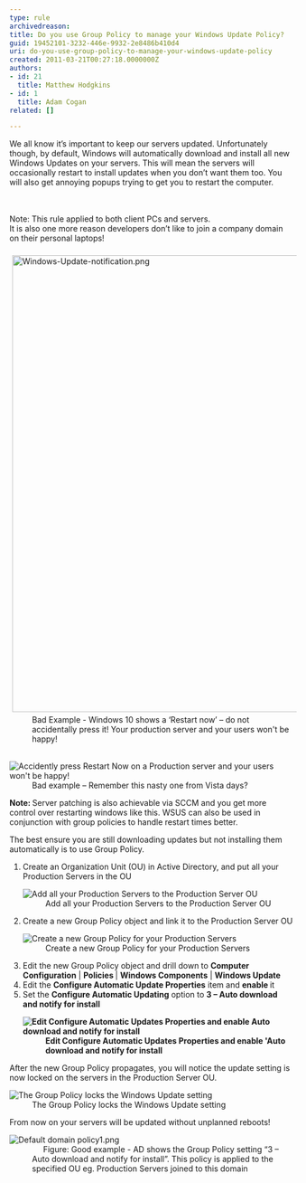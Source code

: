 ```yaml
---
type: rule
archivedreason: 
title: Do you use Group Policy to manage your Windows Update Policy?
guid: 19452101-3232-446e-9932-2e8486b410d4
uri: do-you-use-group-policy-to-manage-your-windows-update-policy
created: 2011-03-21T00:27:18.0000000Z
authors:
- id: 21
  title: Matthew Hodgkins
- id: 1
  title: Adam Cogan
related: []

---
```



We all know it’s important to keep our servers updated. Unfortunately though, by default, Windows will automatically download and install all new Windows Updates on your servers. This will mean the servers will occasionally restart to install updates when you don’t want them too. You will also get annoying popups trying to get you to restart the computer. <br>
<br><excerpt class='endintro'></excerpt><br>
<div>Note&#58; This rule applied to both client PCs and servers.<br>It is also one more reason developers don’t like to join a company domain on their personal laptops!<br><br></div><div><img alt="Windows-Update-notification.png" src="/SiteAssets/do-you-use-group-policy-to-manage-your-windows-update-policy/Windows-Update-notification.png" style="margin&#58;5px;width&#58;808px;" /><dd class="ssw15-rteElement-FigureBad">Bad Example - Windows 10 shows a ‘Restart now’ – do not accidentally press it! Your production server and your users won't be happy!<br></dd></div><dl class="badImage"><dt>&#160;<img src="/PublishingImages/updates-restart.jpg" alt="Accidently press Restart Now on a Production server and your users won't be happy!" /> </dt><dd>Bad example – Remember this nasty one from Vista days?</dd></dl><p><b>Note&#58; </b>Server patching is also achievable via SCCM and you get more control over restarting windows like this. WSUS can also be used in conjunction with group policies to handle restart times better.</p><p>The best ensure you are still downloading updates but not installing them automatically is to use Group Policy.</p><ol><li>Create an Organization Unit (OU) in Active Directory, and put all your Production Servers in the OU<br>
      <dl class="image"><dt> <img src="/PublishingImages/updates-adou.jpg" alt="Add all your Production Servers to the Production Server OU" /> </dt><dd>Add all your Production Servers to the Production Server OU</dd></dl></li><li>Create a new Group Policy object and link it to the Production Server OU<br>
      <dl class="image"><dt> <img src="/PublishingImages/updates-gpo.jpg" alt="Create a new Group Policy for your Production Servers" /> </dt><dd>Create a new Group Policy for your Production Servers</dd></dl></li><li>Edit the new Group Policy object and drill down to <strong>Computer Configuration</strong> | <strong>Policies </strong>| <strong>Windows Components</strong> | <strong>Windows Update</strong> </li><li>Edit the <strong>Configure Automatic Update Properties</strong> item and <strong>enable </strong>it</li><li>Set the <strong>Configure Automatic Updating</strong> option to <strong>3 – Auto download and notify for install<br>
         <dl class="image"><dt> <img src="/PublishingImages/updates-editgp.jpg" alt="Edit Configure Automatic Updates Properties and enable Auto download and notify for install" /> </dt><dd>Edit Configure Automatic Updates Properties and enable 'Auto download and notify for install</dd></dl> </strong></li></ol><p>After the new Group Policy propagates, you will notice the update setting is now locked on the servers in the Production Server OU.</p><dl class="goodImage"><dt> <img src="/PublishingImages/updates-updatesforced.jpg" alt="The Group Policy locks the Windows Update setting" /> </dt><dd>The Group Policy locks the Windows Update setting</dd></dl><p></p><p>From now on your servers will be updated without unplanned reboots!<br></p><dl class="image"><dt> <img src="/Documents/Default%20domain%20policy1.png" alt="Default domain policy1.png" /></dt><dd class="ssw15-rteElement-FigureGood">&#160;&#160;&#160;&#160; Figure&#58; Good example - AD shows the Group Policy setting “3 – Auto download and notify for install”. This policy is applied to the specified OU eg. Production Servers joined to this domain <br></dd></dl>


